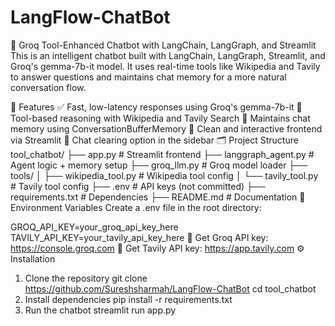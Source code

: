# LangFlow-ChatBot

🧠 Groq Tool-Enhanced Chatbot with LangChain, LangGraph, and Streamlit
This is an intelligent chatbot built with LangChain, LangGraph, Streamlit, and Groq's gemma-7b-it model.
It uses real-time tools like Wikipedia and Tavily to answer questions and maintains chat memory for a more natural conversation flow.

🚀 Features
✅ Fast, low-latency responses using Groq's gemma-7b-it
🔧 Tool-based reasoning with Wikipedia and Tavily Search
🧠 Maintains chat memory using ConversationBufferMemory
💬 Clean and interactive frontend via Streamlit
🧼 Chat clearing option in the sidebar
🗂️ Project Structure
tool_chatbot/
├── app.py                      # Streamlit frontend
├── langgraph_agent.py         # Agent logic + memory setup
├── groq_llm.py                # Groq model loader
├── tools/
│   ├── wikipedia_tool.py      # Wikipedia tool config
│   └── tavily_tool.py         # Tavily tool config
├── .env                       # API keys (not committed)
├── requirements.txt           # Dependencies
├── README.md                  # Documentation
🔐 Environment Variables
Create a .env file in the root directory:

GROQ_API_KEY=your_groq_api_key_here
TAVILY_API_KEY=your_tavily_api_key_here
🔑 Get Groq API key: https://console.groq.com
🔑 Get Tavily API key: https://app.tavily.com
⚙️ Installation
1. Clone the repository
git clone https://github.com/Sureshsharmah/LangFlow-ChatBot
cd tool_chatbot
2. Install dependencies
pip install -r requirements.txt
3. Run the chatbot
streamlit run app.py

